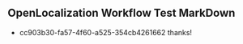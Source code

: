 ## OpenLocalization Workflow Test MarkDown
* cc903b30-fa57-4f60-a525-354cb4261662 
thanks!<!--HONumber=Mar16_HO3-->
